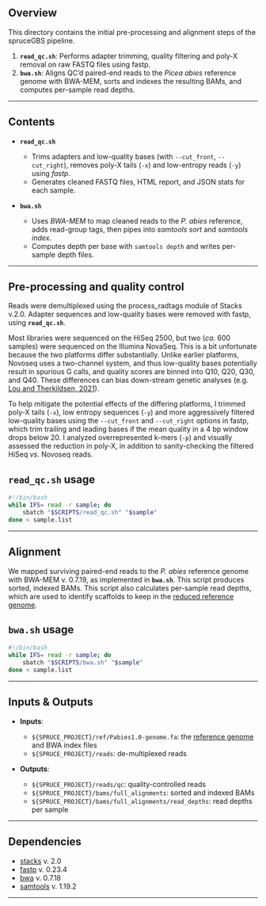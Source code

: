 ## Overview

This directory contains the initial pre-processing and alignment steps of the spruceGBS pipeline.  
1. **`read_qc.sh`**: Performs adapter trimming, quality filtering and poly-X removal on raw FASTQ files using fastp.  
2. **`bwa.sh`**: Aligns QC’d paired-end reads to the _Picea abies_ reference genome with BWA-MEM, sorts and indexes the resulting BAMs, and computes per-sample read depths.

---
## Contents
* **`read_qc.sh`**  
  - Trims adapters and low-quality bases (with `--cut_front`, `--cut_right`), removes poly-X tails (`-x`) and low-entropy reads (`-y`) using _fastp_.  
  - Generates cleaned FASTQ files, HTML report, and JSON stats for each sample.

* **`bwa.sh`**  
  - Uses _BWA-MEM_ to map cleaned reads to the _P. abies_ reference, adds read-group tags, then pipes into _samtools sort_ and _samtools index_.  
  - Computes depth per base with `samtools depth` and writes per-sample depth files.
---

## Pre-processing and quality control

Reads were demultiplexed using the process_radtags module of Stacks v.2.0. Adapter sequences and low-quality bases were removed with fastp, using **`read_qc.sh`**.

Most libraries were sequenced on the HiSeq 2500, but two (*ca*. 600 samples) were sequenced on the Illumina NovaSeq. This is a bit unfortunate because the two platforms differ substantially. Unlike earlier platforms, Novoseq uses a two-channel system, and thus low-quality bases potentially result in spurious G calls, and quality scores are binned into Q10, Q20, Q30, and Q40. These differences can bias down-stream genetic analyses (e.g. [Lou and Therkildsen, 2021](https://doi.org/10.1111/1755-0998.13559)).

To help mitigate the potential effects of the differing platforms, I trimmed poly-X tails (`-x`), low entropy sequences (``-y``) and more aggressively filtered low-quality bases using the `--cut_front` and `--cut_right` options in fastp, which trim trailing and leading bases if the mean quality in a 4 bp window drops below 20. I analyzed overrepresented k-mers (`-p`) and visually assessed the reduction in poly-X, in addition to sanity-checking the filtered HiSeq *vs*. Novoseq reads.

## **`read_qc.sh`** usage

``` bash
#!/bin/bash
while IFS= read -r sample; do
    sbatch "$SCRIPTS/read_qc.sh" "$sample"
done < sample.list
```
---
## Alignment
We mapped surviving paired-end reads to the *P. abies* reference genome with BWA-MEM v. 0.7.19, as implemented in **`bwa.sh`**. This script produces sorted, indexed BAMs. This script also calculates per-sample read depths, which are used to identify scaffolds to keep in the [reduced reference genome](https://github.com/lxsllvn/spruceGBS/tree/main/02_reduced_ref).

## **`bwa.sh`** usage
```bash
#!/bin/bash
while IFS= read -r sample; do
    sbatch "$SCRIPTS/bwa.sh" "$sample"
done < sample.list
```
---
## Inputs & Outputs

* **Inputs**:
  * `${SPRUCE_PROJECT}/ref/Pabies1.0-genome.fa`: the [reference genome](https://plantgenie.org/FTP) and BWA index files
  * `${SPRUCE_PROJECT}/reads`: de-multiplexed reads
    
* **Outputs**:
  * `${SPRUCE_PROJECT}/reads/qc`: quality-controlled reads
  * `${SPRUCE_PROJECT}/bams/full_alignments`: sorted and indexed BAMs
  * `${SPRUCE_PROJECT}/bams/full_alignments/read_depths`: read depths per sample
---

## Dependencies
* [stacks](https://catchenlab.life.illinois.edu/stacks/) v. 2.0
* [fastp](https://github.com/OpenGene/fastp) v. 0.23.4
* [bwa](https://github.com/lh3/bwa) v. 0.7.18
* [samtools](https://www.htslib.org/) v. 1.19.2

---


